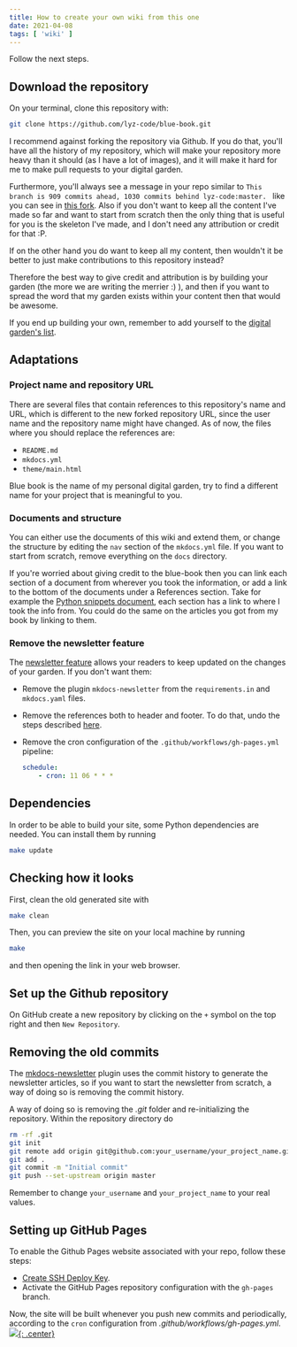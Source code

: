 ```yaml
---
title: How to create your own wiki from this one
date: 2021-04-08
tags: [ 'wiki' ]
---
```


Follow the next steps.

## Download the repository

On your terminal, clone this repository with:

```bash
git clone https://github.com/lyz-code/blue-book.git
```

I recommend against forking the repository via Github. If you do that, you'll have all the history of my repository, which will make your repository more heavy than it should (as I have a lot of images), and it will make it hard for me to make pull requests to your digital garden.

Furthermore, you'll always see a message in your repo similar to `This branch is 909 commits ahead, 1030 commits behind lyz-code:master. ` like you can see in [this fork](https://github.com/m0wer/memento). Also if you don't want to keep all the content I've made so far and want to start from scratch then the only thing that is useful for you is the skeleton I've made, and I don't need any attribution or credit for that :P.

If on the other hand you do want to keep all my content, then wouldn't it be better to just make contributions to this repository instead?

Therefore the best way to give credit and attribution is by building your garden (the more we are writing the merrier :) ), and then if you want to spread the word that my garden exists within your content then that would be awesome.

If you end up building your own, remember to add yourself to the [digital
garden's list](https://github.com/lyz-code/best-of-digital-gardens).

## Adaptations

### Project name and repository URL

There are several files that contain references to this repository's name and URL, which is
different to the new forked repository URL, since the user name and the repository name
might have changed. As of now, the files where you should replace the references are:

* `README.md`
* `mkdocs.yml`
* `theme/main.html`

Blue book is the name of my personal digital garden, try to find a different
name for your project that is meaningful to you.

### Documents and structure

You can either use the documents of this wiki and extend them, or change the
structure by editing the  `nav` section of the `mkdocs.yml` file. If you want to
start from scratch, remove everything on the `docs` directory.

If you're worried about giving credit to the blue-book then you can link each
section of a document from wherever you took the information, or add a link to
the bottom of the documents under a References section. Take for example the
[Python snippets
document](https://lyz-code.github.io/blue-book/coding/python/python_snippets),
each section has a link to where I took the info from. You could do the same on
the articles you got from my book by linking to them.

### Remove the newsletter feature

The [newsletter
feature](https://lyz-code.github.io/blue-book/newsletter/0_newsletter_index/)
allows your readers to keep updated on the changes of your garden. If you don't
want them:

* Remove the plugin `mkdocs-newsletter` from the `requirements.in` and
    `mkdocs.yaml` files.
* Remove the references both to header and footer. To do that, undo the steps described
    [here](https://lyz-code.github.io/mkdocs-newsletter/install/#mkdocs-configuration-enhancements).
* Remove the cron configuration of the `.github/workflows/gh-pages.yml`
    pipeline:

    ```yaml
    schedule:
        - cron: 11 06 * * *
    ```

## Dependencies

In order to be able to build your site, some Python dependencies are needed. You
can install them by running

```bash
make update
```

## Checking how it looks

First, clean the old generated site with

```bash
make clean
```

Then, you can preview the site on your local machine by running

```bash
make
```

and then opening the link in your web browser.

## Set up the Github repository

On GitHub create a new repository by clicking on the `+` symbol on the top right
and then `New Repository`.


## Removing the old commits

The [mkdocs-newsletter](https://github.com/lyz-code/mkdocs-newsletter/) plugin
uses the commit history to generate the newsletter articles, so if you want to start the newsletter from scratch, a way of doing so is removing the commit history.

A way of doing so is removing the *.git* folder and re-initializing the repository.
Within the repository directory do

```bash
rm -rf .git
git init
git remote add origin git@github.com:your_username/your_project_name.git
git add .
git commit -m "Initial commit"
git push --set-upstream origin master
```

Remember to change `your_username` and `your_project_name` to your real values.

## Setting up GitHub Pages

To enable the Github Pages website associated with your repo, follow these steps:

* [Create SSH Deploy Key](https://github.com/peaceiris/actions-gh-pages#-create-ssh-deploy-key).
* Activate the GitHub Pages repository configuration with the `gh-pages` branch.

Now, the site will be built whenever you push new commits and periodically,
according to the `cron` configuration from *.github/workflows/gh-pages.yml*.
[![](not-by-ai.svg){: .center}](https://notbyai.fyi)
